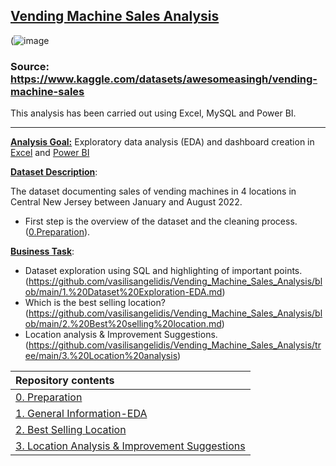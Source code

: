 ## <ins>Vending Machine Sales Analysis</ins>

(![image](https://user-images.githubusercontent.com/69303154/206919096-d17c597c-995e-41fe-8913-ab62546a8cc9.png)

### Source: https://www.kaggle.com/datasets/awesomeasingh/vending-machine-sales

This analysis has been carried out using Excel, MySQL and Power BI.

----

**<ins>Analysis Goal:</ins>** Exploratory data analysis (EDA) and dashboard creation in [Excel](https://github.com/vasilisangelidis/Vending_Machine_Sales_Analysis/blob/main/vending_machine_sales_dashboard.xlsx) and [Power BI](https://github.com/vasilisangelidis/Vending_Machine_Sales_Analysis/blob/main/Vending%20Machines.pbix)

**<ins>Dataset Description</ins>**: 

The dataset documenting sales of vending machines in 4 locations in Central New Jersey between January and August 2022.

- First step is the overview of the dataset and the cleaning process. ([0.Preparation](https://github.com/vasilisangelidis/Vending_Machine_Sales_Analysis/blob/main/0.%20Preparation.md)).

**<ins>Business Task</ins>**: 
- Dataset exploration using SQL and highlighting of important points. (https://github.com/vasilisangelidis/Vending_Machine_Sales_Analysis/blob/main/1.%20Dataset%20Exploration-EDA.md)
- Which is the best selling location?(https://github.com/vasilisangelidis/Vending_Machine_Sales_Analysis/blob/main/2.%20Best%20selling%20location.md)
- Location analysis & Improvement Suggestions.(https://github.com/vasilisangelidis/Vending_Machine_Sales_Analysis/tree/main/3.%20Location%20analysis)



|Repository contents| 
|:-----------------------------------|
|[0. Preparation](https://github.com/vasilisangelidis/Vending_Machine_Sales_Analysis/blob/main/0.%20Preparation.md)|
|[1. General Information-EDA](https://github.com/vasilisangelidis/Vending_Machine_Sales_Analysis/blob/main/1.%20General%20Information-EDA.md)|
|[2. Best Selling Location](https://github.com/vasilisangelidis/Vending_Machine_Sales_Analysis/blob/main/2.%20Best%20selling%20location.md)|
|[3. Location Analysis & Improvement Suggestions](https://github.com/vasilisangelidis/Vending_Machine_Sales_Analysis/tree/main/3.%20Location%20analysis)|
